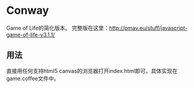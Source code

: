 # Conway

Game of Life的简化版本。 完整版在这里：http://pmav.eu/stuff/javascript-game-of-life-v3.1.1/

## 用法

直接用任何支持html5 canvas的浏览器打开index.html即可。具体实现在game.coffee文件中。
